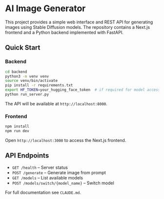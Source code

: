 # AI Image Generator

This project provides a simple web interface and REST API for generating images using Stable Diffusion models. The repository contains a Next.js frontend and a Python backend implemented with FastAPI.

## Quick Start

### Backend

```bash
cd backend
python3 -m venv venv
source venv/bin/activate
pip install -r requirements.txt
export HF_TOKEN=your_hugging_face_token  # if required for model access
python run_server.py
```

The API will be available at `http://localhost:8000`.

### Frontend

```bash
npm install
npm run dev
```

Open `http://localhost:3000` to access the Next.js frontend.

## API Endpoints

- `GET /health` – Server status
- `POST /generate` – Generate image from prompt
- `GET /models` – List available models
- `POST /models/switch/{model_name}` – Switch model

For full documentation see `CLAUDE.md`.

